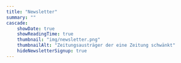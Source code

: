 ```yaml
---
title: "Newsletter"
summary: ""
cascade:
    showDate: true
    showReadingTime: true
    thumbnail: "img/newsletter.png"
    thumbnailAlt: "Zeitungsausträger der eine Zeitung schwänkt"
    hideNewsletterSignup: true
---
```

